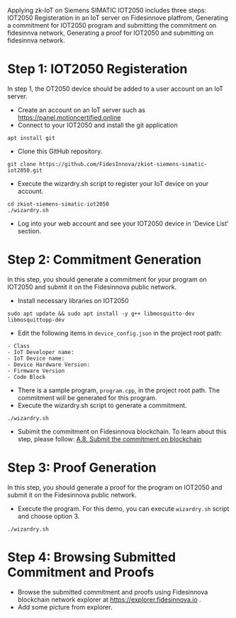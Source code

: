 Applying zk-IoT on Siemens SIMATIC IOT2050 includes three steps: IOT2050 Registeration in an IoT server on Fidesinnove platfrom, Generating a commitment for IOT2050 program and submitting the commitment on fidesinnva network, Generating a proof for IOT2050 and submitting on fidesinnva network.

# Step 1: IOT2050 Registeration
In step 1, the OT2050 device should be added to a user account on an IoT server. 
- Create an account on an IoT server such as https://panel.motioncertified.online
- Connect to your IOT2050 and install the git application
```
apt install git
```
- Clone this GitHub repository.
```
git clone https://github.com/FidesInnova/zkiot-siemens-simatic-iot2050.git
```
- Execute the wizardry.sh script to register your IoT device on your account.
```
cd zkiot-siemens-simatic-iot2050
./wizardry.sh
```
- Log into your web account and see your IOT2050 device in 'Device List' section.

# Step 2: Commitment Generation
In this step, you should generate a commitment for your program on IOT2050 and submit it on the Fidesinnova public network.

- Install necessary libraries on IOT2050
```
sudo apt update && sudo apt install -y g++ libmosquitto-dev libmosquittopp-dev
```
- Edit the following items in `device_config.json` in the project root path:
```
- Class
- IoT Developer name:
- IoT Device name:
- Device Hardware Version:
- Firmware Version
- Code Block
```

- There is a sample program, `program.cpp`, in the project root path. The commitment will be generated for this program.
- Execute the wizardry.sh script to generate a commitment.
```
./wizardry.sh
```

- Subimit the commitment on Fidesinnova blockchain. To learn about this step, please follow: [A.8. Submit the commitment on blockchain](https://github.com/FidesInnova/zkiot-usage/blob/main/README_Program.md#a8-submit-the-commitment-on-blockchain)
  
# Step 3: Proof Generation
In this step, you should generate a proof for the program on IOT2050 and submit it on the Fidesinnova public network.
- Execute the program. For this demo, you can execute `wizardry.sh` script and choose option 3.
```
./wizardry.sh
```

# Step 4: Browsing Submitted Commitment and Proofs
- Browse the submitted commitment and proofs using Fidesinnova blockchain network explorer at https://explorer.fidesinnova.io .
- Add some picture from explorer. 

  

